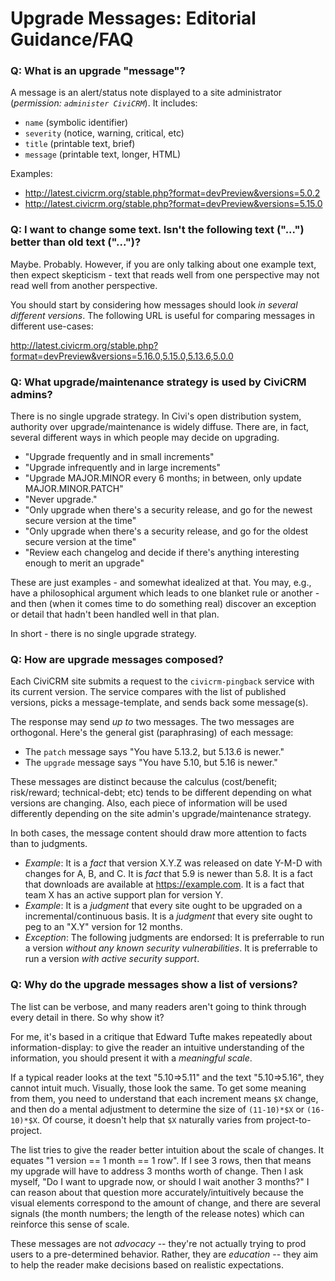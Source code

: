 # Upgrade Messages: Editorial Guidance/FAQ

### Q: What is an upgrade "message"?

A message is an alert/status note displayed to a site administrator (*permission: `administer CiviCRM`*). It includes:

* `name` (symbolic identifier)
* `severity` (notice, warning, critical, etc)
* `title` (printable text, brief)
* `message` (printable text, longer, HTML)

Examples:
* http://latest.civicrm.org/stable.php?format=devPreview&versions=5.0.2
* http://latest.civicrm.org/stable.php?format=devPreview&versions=5.15.0

### Q: I want to change some text. Isn't the following text ("...") better than old text ("...")?

Maybe. Probably. However, if you are only talking about one example text, then expect skepticism - text that reads well from one perspective may not read well from another perspective.

You should start by considering how messages should look *in several different versions*. The following URL is useful for comparing messages in different use-cases:

http://latest.civicrm.org/stable.php?format=devPreview&versions=5.16.0,5.15.0,5.13.6,5.0.0

### Q: What upgrade/maintenance strategy is used by CiviCRM admins?

There is no single upgrade strategy. In Civi's open distribution system, authority over upgrade/maintenance is widely diffuse. There are, in fact, several different ways in which people may decide on upgrading.

* "Upgrade frequently and in small increments"
* "Upgrade infrequently and in large increments"
* "Upgrade MAJOR.MINOR every 6 months; in between, only update MAJOR.MINOR.PATCH"
* "Never upgrade."
* "Only upgrade when there's a security release, and go for the newest secure version at the time"
* "Only upgrade when there's a security release, and go for the oldest secure version at the time"
* "Review each changelog and decide if there's anything interesting enough to merit an upgrade"

These are just examples - and somewhat idealized at that. You may, e.g., have a philosophical argument which leads to one blanket rule or another - and then (when it comes time to do something real) discover an exception or detail that hadn't been handled well in that plan.

In short - there is no single upgrade strategy.

### Q: How are upgrade messages composed?

Each CiviCRM site submits a request to the `civicrm-pingback` service with its current version. The service compares with the list of published versions, picks a message-template, and sends back some message(s).

The response may send *up to* two messages. The two messages are orthogonal. Here's the general gist (paraphrasing) of each message:

* The `patch` message says "You have 5.13.2, but 5.13.6 is newer."
* The `upgrade` message says "You have 5.10, but 5.16 is newer."

These messages are distinct because the calculus (cost/benefit; risk/reward; technical-debt; etc) tends to be different depending on what versions are changing. Also, each piece of information will be used differently depending on the site admin's upgrade/maintenance strategy.

In both cases, the message content should draw more attention to facts than to judgments.

* *Example*: It is a *fact* that version X.Y.Z was released on date Y-M-D with changes for A, B, and C. It is *fact* that 5.9 is newer than 5.8. It is a fact that downloads are available at https://example.com. It is a fact that team X has an active support plan for version Y.
* *Example*: It is a *judgment* that every site ought to be upgraded on a incremental/continuous basis. It is a *judgment* that every site ought to peg to an "X.Y" version for 12 months.
* *Exception*: The following judgments are endorsed: It is preferrable to run a version *without any known security vulnerabilities*. It is preferrable to run a version *with active security support*.

### Q: Why do the upgrade messages show a list of versions?

The list can be verbose, and many readers aren't going to think through every detail in there. So why show it?

For me, it's based in a critique that Edward Tufte makes repeatedly about information-display: to give the reader an intuitive understanding of the information, you should present it with a *meaningful scale*.

If a typical reader looks at the text "5.10=>5.11" and the text "5.10=>5.16", they cannot intuit much. Visually, those look the same. To get some meaning from them, you need to understand that each increment means `$X` change, and then do a mental adjustment to determine the size of `(11-10)*$X` or `(16-10)*$X`. Of course, it doesn't help that `$X` naturally varies from project-to-project.

The list tries to give the reader better intuition about the scale of changes. It equates "1 version == 1 month == 1 row". If I see 3 rows, then that means my upgrade will have to address 3 months worth of change. Then I ask myself, "Do I want to upgrade now, or should I wait another 3 months?" I can reason about that question more accurately/intuitively because the visual elements correspond to the amount of change, and there are several signals (the month numbers; the length of the release notes) which can reinforce this sense of scale.

These messages are not *advocacy* -- they're not actually trying to prod users to a pre-determined behavior. Rather, they are *education* -- they aim to help the reader make decisions based on realistic expectations.
